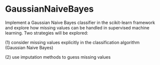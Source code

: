 # GaussianNaiveBayes
Implement a Gaussian Naive Bayes classifier in the scikit-learn framework and explore how missing values can be handled in supervised machine learning. Two strategies will be explored:

(1) consider missing values explicitly in the classification algorithm (Gaussian Naive Bayes) 

(2) use imputation methods to guess missing values
